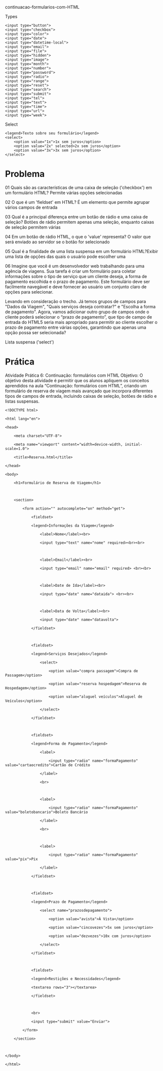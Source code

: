 continuacao-formularios-com-HTML

Types

```
<input type="button">
<input type="checkbox">
<input type="color">
<input type="date">
<input type="datetime-local">
<input type="email">
<input type="file">
<input type="hidden">
<input type="image">
<input type="month">
<input type="number">
<input type="password">
<input type="radio">
<input type="range">
<input type="reset">
<input type="search">
<input type="submit">
<input type="tel">
<input type="text">
<input type="time">
<input type="url">
<input type="week">
```

Select 

```
<legend>Texto sobre seu formulário</legend>
<select>
	<option value="1x">1x sem juros</option>
	<option value="2x" selected>2x sem juros</option>
	<option value="3x">3x sem juros</option>
</select>
```

# Problema
01
Quais são as características de uma caixa de seleção ('checkbox') em um formulário HTML?
​Permite várias opções selecionadas

02
O que é um 'fieldset' em HTML?
​É um elemento que permite agrupar vários campos de entrada

03
Qual é a principal diferença entre um botão de rádio e uma caixa de seleção?
​Botões de rádio permitem apenas uma seleção, enquanto caixas de seleção permitem várias

04
Em um botão de rádio HTML, o que o 'value' representa?
​O valor que será enviado ao servidor se o botão for selecionado

05
Qual é a finalidade de uma lista suspensa em um formulário HTML?
​Exibir uma lista de opções das quais o usuário pode escolher uma

06
Imagine que você é um desenvolvedor web trabalhando para uma agência de viagens. Sua tarefa é criar um formulário para coletar informações sobre o tipo de serviço que um cliente deseja, a forma de pagamento escolhida e o prazo de pagamento. Este formulário deve ser facilmente navegável e deve fornecer ao usuário um conjunto claro de opções para selecionar.

Levando em consideração o trecho. Já temos grupos de campos para "Dados da Viagem", "Quais serviços deseja contratar?" e "Escolha a forma de pagamento". Agora, vamos adicionar outro grupo de campos onde o cliente poderá selecionar o “prazo de pagamento”, que tipo de campo de entrada do HTML5 seria mais apropriado para permitir ao cliente escolher o prazo de pagamento entre várias opções, garantindo que apenas uma opção possa ser selecionada?

​Lista suspensa ('select')


# Prática
Atividade Prática 6: Continuação: formulários com HTML
Objetivo: O objetivo desta atividade é permitir que os alunos apliquem os conceitos aprendidos na aula “Continuação: formulários com HTML”, criando um formulário de reserva de viagem mais avançado que incorpora diferentes tipos de campos de entrada, incluindo caixas de seleção, botões de rádio e listas suspensas.

```
<!DOCTYPE html>

<html lang="en">

<head>

    <meta charset="UTF-8">

    <meta name="viewport" content="width=device-width, initial-scale=1.0">

    <title>Reserva.html</title>

</head>

<body>

    <h1>Formulário de Reserva de Viagem</h1>

   

    <section>

        <form action="" autocomplete="on" method="get">    

            <fieldset>

            <legend>Informações da Viagem</legend>

                <label>Nome</label><br>

                <input type="text" name="nome" required><br><br>

           

                <label>Email</label><br>

                <input type="email" name="email" required> <br><br>



                <label>Date de Ida</label><br>

                <input type="date" name="dataida"> <br><br>



                <label>Data de Volta</label><br>

                <input type="date" name="datavolta">

            </fieldset>

           

            <fieldset>

            <legend>Serviços Desejados</legend>

                <select>

                    <option value="compra passagem">Compra de Passagem</option>

                    <option value="reserva hospedagem">Reserva de Hospedagem</option>

                    <option value="aluguel veículos">Aluguel de Veículos</option>

                </select>

            </fieldset>



            <fieldset>

            <legend>Forma de Pagamento</legend>

                <label>

                    <input type="radio" name="formaPagamento" value="cartaocredito">Cartão de Crédito

                </label>

                <br>

           

                <label>

                    <input type="radio" name="formaPagamento" value="boletobancario">Boleto Bancário

                </label>

                <br>



                <label>

                    <input type="radio" name="formaPagamento" value="pix">Pix

                </label>

            </fieldset>



            <fieldset>

            <legend>Prazo de Pagamento</legend>

                <select name="prazosdepagamento">

                    <option value="avista">À Vista</option>

                    <option value="cincovezes">5x sem juros</option>

                    <option value="dezvezes">10x com juros</option>

                </select>

            </fieldset>



            <fieldset>

            <legend>Restições e Necessidades</legend>

            <textarea rows="3"></textarea>

            </fieldset>

           

            <br>

            <input type="submit" value="Enviar">

        </form>

    </section>



</body>

</html>

```